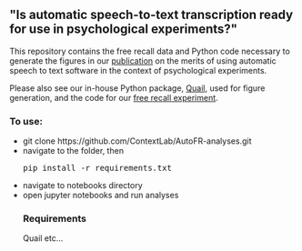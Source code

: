 <h2>"Is automatic speech-to-text transcription ready for use in psychological experiments?"</h2>

This repository contains the free recall data and Python code necessary to generate the figures in our [publication](https://psyarxiv.com/psh48/) on the merits of using automatic speech to text software in the context of psychological experiments. 

Please also see our in-house Python package, [Quail](https://github.com/ContextLab/quail), used for figure generation, and the code for our [free recall experiment](https://github.com/ContextLab/autoFR).

<h3>To use:</h3>
<ul>
<li>git clone https://github.com/ContextLab/AutoFR-analyses.git</li>
<li>navigate to the folder, then <xmp>pip install -r requirements.txt</xmp></li>
<li>navigate to notebooks directory</li>
<li>open jupyter notebooks and run analyses</li>


<h3> Requirements </h3>
Quail
etc...
